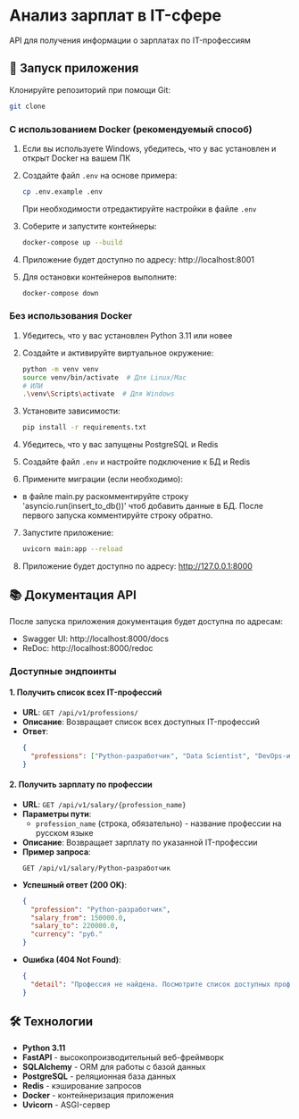 # Анализ зарплат в IT-сфере

API для получения информации о зарплатах по IT-профессиям

## 🚀 Запуск приложения

Клонируйте репозиторий при помощи Git:
```bash
git clone 
```

### С использованием Docker (рекомендуемый способ)

1. Если вы используете Windows, убедитесь, что у вас установлен и открыт Docker на вашем ПК 

2. Создайте файл `.env` на основе примера:
   ```bash
   cp .env.example .env
   ```
   При необходимости отредактируйте настройки в файле `.env`

3. Соберите и запустите контейнеры:
   ```bash
   docker-compose up --build
   ```

4. Приложение будет доступно по адресу: http://localhost:8001

5. Для остановки контейнеров выполните:
   ```bash
   docker-compose down
   ```

### Без использования Docker

1. Убедитесь, что у вас установлен Python 3.11 или новее

2. Создайте и активируйте виртуальное окружение:
   ```bash
   python -m venv venv
   source venv/bin/activate  # Для Linux/Mac
   # ИЛИ
   .\venv\Scripts\activate  # Для Windows
   ```

3. Установите зависимости:
   ```bash
   pip install -r requirements.txt
   ```

4. Убедитесь, что у вас запущены PostgreSQL и Redis

5. Создайте файл `.env` и настройте подключение к БД и Redis

6. Примените миграции (если необходимо):
 -  в файле main.py раскомментируйте строку 'asyncio.run(insert_to_db())' чтоб добавить данные в БД. После первого
   запуска комментируйте строку обратно.

7. Запустите приложение:
   ```bash
   uvicorn main:app --reload
   ```

8. Приложение будет доступно по адресу: http://127.0.0.1:8000

## 📚 Документация API

После запуска приложения документация будет доступна по адресам:
- Swagger UI: http://localhost:8000/docs
- ReDoc: http://localhost:8000/redoc

### Доступные эндпоинты

#### 1. Получить список всех IT-профессий

- **URL**: `GET /api/v1/professions/`
- **Описание**: Возвращает список всех доступных IT-профессий
- **Ответ**:
  ```json
  {
    "professions": ["Python-разработчик", "Data Scientist", "DevOps-инженер"]
  }
  ```

#### 2. Получить зарплату по профессии

- **URL**: `GET /api/v1/salary/{profession_name}`
- **Параметры пути**:
  - `profession_name` (строка, обязательно) - название профессии на русском языке
- **Описание**: Возвращает зарплату по указанной IT-профессии
- **Пример запроса**:
  ```
  GET /api/v1/salary/Python-разработчик
  ```
- **Успешный ответ (200 OK)**:
  ```json
  {
    "profession": "Python-разработчик",
    "salary_from": 150000.0,
    "salary_to": 220000.0,
    "currency": "руб."
  }
  ```
- **Ошибка (404 Not Found)**:
  ```json
  {
    "detail": "Профессия не найдена. Посмотрите список доступных профессий на http://127.0.0.1:8000/professions/."
  }
  ```

## 🛠 Технологии

- **Python 3.11**
- **FastAPI** - высокопроизводительный веб-фреймворк
- **SQLAlchemy** - ORM для работы с базой данных
- **PostgreSQL** - реляционная база данных
- **Redis** - кэширование запросов
- **Docker** - контейнеризация приложения
- **Uvicorn** - ASGI-сервер
